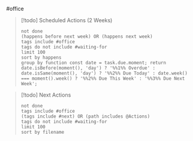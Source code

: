 #office

> [!todo] Scheduled Actions (2 Weeks)
>
> ```tasks
> not done
> (happens before next week) OR (happens next week)
> tags include #office
> tags do not include #waiting-for
> limit 100
> sort by happens
> group by function const date = task.due.moment; return date.isBefore(moment(), 'day') ? '%%1%% Overdue' : date.isSame(moment(), 'day') ? '%%2%% Due Today' : date.week() === moment().week() ? '%%2%% Due This Week' : '%%3%% Due Next Week';
> ```

> [!todo] Next Actions
> 
> ```tasks
> not done
> tags include #office
> (tags include #next) OR (path includes @Actions)
> tags do not include #waiting-for
> limit 100
> sort by filename
> ```